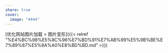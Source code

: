 ```yaml
---
share: true
cover:
  image: "4444"
---
```


[优化网站图片加载 > 图片变形]({{< relref "%E4%BC%98%E5%8C%96%E7%BD%91%E7%AB%99%E5%9B%BE%E7%89%87%E5%8A%A0%E8%BD%BD.md" >}})